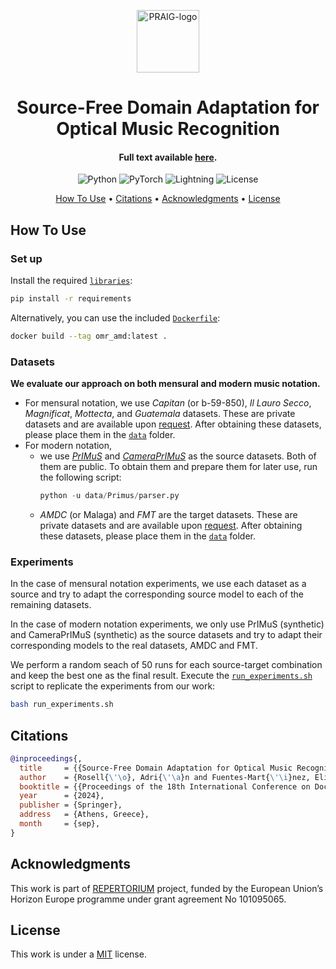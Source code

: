 <p align='center'>
  <a href='https://praig.ua.es/'><img src='https://i.imgur.com/Iu7CvC1.png' alt='PRAIG-logo' width='100'></a>
</p>

<h1 align='center'>Source-Free Domain Adaptation for Optical Music Recognition</h1>

<h4 align='center'>Full text available <a href='https://link.springer.com/chapter/10.1007/978-3-031-70552-6_1' target='_blank'>here</a>.</h4>

<p align='center'>
  <img src='https://img.shields.io/badge/python-3.10.0-orange' alt='Python'>
  <img src='https://img.shields.io/badge/PyTorch-%23EE4C2C.svg?style=flat&logo=PyTorch&logoColor=white' alt='PyTorch'>
  <img src='https://img.shields.io/badge/-Lightning-792ee5?logo=pytorchlightning&logoColor=white' alt='Lightning'>
  <img src='https://img.shields.io/static/v1?label=License&message=MIT&color=blue' alt='License'>
</p>

<p align='center'>
  <!---<a href='#about'>About</a> •--->
  <a href='#how-to-use'>How To Use</a> •
  <a href='#citations'>Citations</a> •
  <a href='#acknowledgments'>Acknowledgments</a> •
  <a href='#license'>License</a>
</p>

<!---
## About
--->


## How To Use

### Set up

Install the required [`libraries`](requirements.txt):
```bash
pip install -r requirements
```

Alternatively, you can use the included [`Dockerfile`](Dockerfile):
```bash
docker build --tag omr_amd:latest .
```

### Datasets

**We evaluate our approach on both mensural and modern music notation.**
- For mensural notation, we use *Capitan* (or b-59-850), *Il Lauro Secco*, *Magnificat*, *Mottecta*, and *Guatemala* datasets. These are private datasets and are available upon [request](mailto:malfaro@dlsi.ua.es). After obtaining these datasets, please place them in the [`data`](data) folder.
- For modern notation, 
    - we use [*PrIMuS*](https://grfia.dlsi.ua.es/primus/) and [*CameraPrIMuS*](https://grfia.dlsi.ua.es/primus/) as the source datasets. Both of them are public. To obtain them and prepare them for later use, run the following script:
        ```python
        python -u data/Primus/parser.py
        ```
    - *AMDC* (or Malaga) and *FMT* are the target datasets. These are private datasets and are available upon [request](mailto:malfaro@dlsi.ua.es). After obtaining these datasets, please place them in the [`data`](data) folder. 


### Experiments

In the case of mensural notation experiments, we use each dataset as a source and try to adapt the corresponding source model to each of the remaining datasets.

In the case of modern notation experiments, we only use PrIMuS (synthetic) and CameraPrIMuS (synthetic) as the source datasets and try to adapt their corresponding models to the real datasets, AMDC and FMT.

We perform a random seach of 50 runs for each source-target combination and keep the best one as the final result. Execute the [`run_experiments.sh`](run_experiments.sh) script to replicate the experiments from our work:

```bash 
bash run_experiments.sh
```


## Citations

```bibtex
@inproceedings{,
  title     = {{Source-Free Domain Adaptation for Optical Music Recognition}},
  author    = {Rosell{\'\o}, Adri{\'\a}n and Fuentes-Mart{\'\i}nez, Eliseo and Alfaro-Contreras, Mar{\'\i}a and Rizo, David and Calvo-Zaragoza, Jorge},
  booktitle = {{Proceedings of the 18th International Conference on Document Analysis and Recognition}},
  year      = {2024},
  publisher = {Springer},
  address   = {Athens, Greece},
  month     = {sep},
}
```


## Acknowledgments

This work is part of [REPERTORIUM](https://odratek.com/project/repertorium/) project, funded by the European Union’s Horizon Europe programme under grant agreement No 101095065.


## License

This work is under a [MIT](LICENSE) license.
